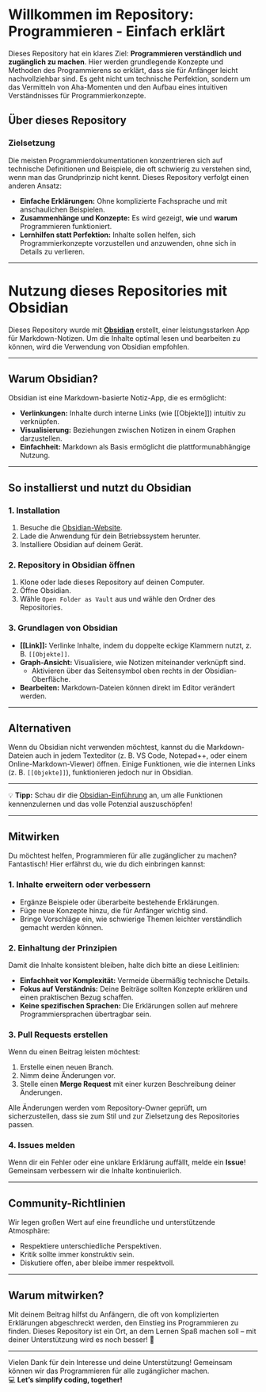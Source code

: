 # Willkommen im Repository: Programmieren - Einfach erklärt  

Dieses Repository hat ein klares Ziel: **Programmieren verständlich und zugänglich zu machen**. Hier werden grundlegende Konzepte und Methoden des Programmierens so erklärt, dass sie für Anfänger leicht nachvollziehbar sind. Es geht nicht um technische Perfektion, sondern um das Vermitteln von Aha-Momenten und den Aufbau eines intuitiven Verständnisses für Programmierkonzepte.

## Über dieses Repository  

### Zielsetzung  
Die meisten Programmierdokumentationen konzentrieren sich auf technische Definitionen und Beispiele, die oft schwierig zu verstehen sind, wenn man das Grundprinzip nicht kennt. Dieses Repository verfolgt einen anderen Ansatz:  
- **Einfache Erklärungen:** Ohne komplizierte Fachsprache und mit anschaulichen Beispielen.  
- **Zusammenhänge und Konzepte:** Es wird gezeigt, **wie** und **warum** Programmieren funktioniert.  
- **Lernhilfen statt Perfektion:** Inhalte sollen helfen, sich Programmierkonzepte vorzustellen und anzuwenden, ohne sich in Details zu verlieren.  

---

# Nutzung dieses Repositories mit Obsidian  

Dieses Repository wurde mit **[Obsidian](https://obsidian.md)** erstellt, einer leistungsstarken App für Markdown-Notizen. Um die Inhalte optimal lesen und bearbeiten zu können, wird die Verwendung von Obsidian empfohlen.

---

## Warum Obsidian?  

Obsidian ist eine Markdown-basierte Notiz-App, die es ermöglicht:  
- **Verlinkungen:** Inhalte durch interne Links (wie [[Objekte]]) intuitiv zu verknüpfen.  
- **Visualisierung:** Beziehungen zwischen Notizen in einem Graphen darzustellen.  
- **Einfachheit:** Markdown als Basis ermöglicht die plattformunabhängige Nutzung.  

---

## So installierst und nutzt du Obsidian  

### 1. Installation  
1. Besuche die [Obsidian-Website](https://obsidian.md).  
2. Lade die Anwendung für dein Betriebssystem herunter.  
3. Installiere Obsidian auf deinem Gerät.  

### 2. Repository in Obsidian öffnen  
1. Klone oder lade dieses Repository auf deinen Computer.  
2. Öffne Obsidian.  
3. Wähle `Open Folder as Vault` aus und wähle den Ordner des Repositories.  

### 3. Grundlagen von Obsidian  
- **[[Link]]:** Verlinke Inhalte, indem du doppelte eckige Klammern nutzt, z. B. `[[Objekte]]`.  
- **Graph-Ansicht:** Visualisiere, wie Notizen miteinander verknüpft sind.  
  - Aktivieren über das Seitensymbol oben rechts in der Obsidian-Oberfläche.  
- **Bearbeiten:** Markdown-Dateien können direkt im Editor verändert werden.  

---

## Alternativen  
Wenn du Obsidian nicht verwenden möchtest, kannst du die Markdown-Dateien auch in jedem Texteditor (z. B. VS Code, Notepad++, oder einem Online-Markdown-Viewer) öffnen. Einige Funktionen, wie die internen Links (z. B. `[[Objekte]]`), funktionieren jedoch nur in Obsidian.  

---

💡 **Tipp:** Schau dir die [Obsidian-Einführung](https://help.obsidian.md/) an, um alle Funktionen kennenzulernen und das volle Potenzial auszuschöpfen!  

---

## Mitwirken  
Du möchtest helfen, Programmieren für alle zugänglicher zu machen? Fantastisch! Hier erfährst du, wie du dich einbringen kannst:  

### 1. Inhalte erweitern oder verbessern  
- Ergänze Beispiele oder überarbeite bestehende Erklärungen.  
- Füge neue Konzepte hinzu, die für Anfänger wichtig sind.  
- Bringe Vorschläge ein, wie schwierige Themen leichter verständlich gemacht werden können.  

### 2. Einhaltung der Prinzipien  
Damit die Inhalte konsistent bleiben, halte dich bitte an diese Leitlinien:  
- **Einfachheit vor Komplexität:** Vermeide übermäßig technische Details.  
- **Fokus auf Verständnis:** Deine Beiträge sollten Konzepte erklären und einen praktischen Bezug schaffen.  
- **Keine spezifischen Sprachen:** Die Erklärungen sollen auf mehrere Programmiersprachen übertragbar sein.  

### 3. Pull Requests erstellen  
Wenn du einen Beitrag leisten möchtest:  
1. Erstelle einen neuen Branch.  
2. Nimm deine Änderungen vor.  
3. Stelle einen **Merge Request** mit einer kurzen Beschreibung deiner Änderungen.  

Alle Änderungen werden vom Repository-Owner geprüft, um sicherzustellen, dass sie zum Stil und zur Zielsetzung des Repositories passen.

### 4. Issues melden  
Wenn dir ein Fehler oder eine unklare Erklärung auffällt, melde ein **Issue**! Gemeinsam verbessern wir die Inhalte kontinuierlich.

---

## Community-Richtlinien  

Wir legen großen Wert auf eine freundliche und unterstützende Atmosphäre:  
- Respektiere unterschiedliche Perspektiven.  
- Kritik sollte immer konstruktiv sein.  
- Diskutiere offen, aber bleibe immer respektvoll.  

---

## Warum mitwirken?  

Mit deinem Beitrag hilfst du Anfängern, die oft von komplizierten Erklärungen abgeschreckt werden, den Einstieg ins Programmieren zu finden. Dieses Repository ist ein Ort, an dem Lernen Spaß machen soll – mit deiner Unterstützung wird es noch besser! 🎉

---

Vielen Dank für dein Interesse und deine Unterstützung! Gemeinsam können wir das Programmieren für alle zugänglicher machen.  
💻 **Let’s simplify coding, together!**  
